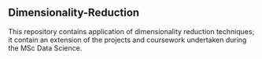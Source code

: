 <h2>Dimensionality-Reduction</h2>

This repository contains application of dimensionality reduction techniques; it contain an extension of the projects and coursework undertaken during the MSc Data Science.

